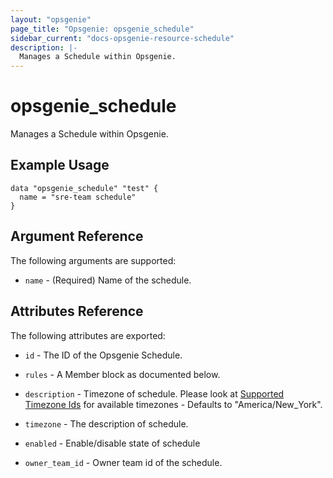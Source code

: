 ```yaml
---
layout: "opsgenie"
page_title: "Opsgenie: opsgenie_schedule"
sidebar_current: "docs-opsgenie-resource-schedule"
description: |-
  Manages a Schedule within Opsgenie.
---
```


# opsgenie_schedule

Manages a Schedule within Opsgenie.

## Example Usage

```hcl
data "opsgenie_schedule" "test" {
  name = "sre-team schedule"
}
```

## Argument Reference

The following arguments are supported:

* `name` - (Required) Name of the schedule.


## Attributes Reference

The following attributes are exported:

* `id` - The ID of the Opsgenie Schedule.

* `rules` - A Member block as documented below.

* `description` - Timezone of schedule. Please look at [Supported Timezone Ids](https://docs.opsgenie.com/docs/supported-timezone-ids) for available timezones - Defaults to "America/New_York".

* `timezone` - The description of schedule.

* `enabled` - Enable/disable state of schedule

* `owner_team_id` - Owner team id of the schedule.
